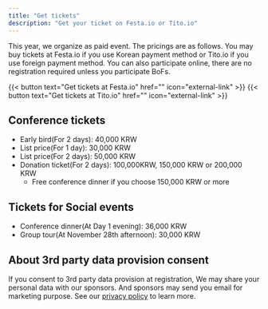 ```yaml
---
title: "Get tickets"
description: "Get your ticket on Festa.io or Tito.io"
---
```


This year, we organize as paid event. The pricings are as follows. You may buy tickets at Festa.io if you use Korean payment method or Tito.io if you use foreign payment method. You can also participate online, there are no registration required unless you participate BoFs.

{{< button text="Get tickets at Festa.io" href="" icon="external-link" >}}
{{< button text="Get tickets at Tito.io" href="" icon="external-link" >}}

## Conference tickets

- Early bird(For 2 days): 40,000 KRW
- List price(For 1 day): 30,000 KRW
- List price(For 2 days): 50,000 KRW
- Donation ticket(For 2 days): 100,000KRW, 150,000 KRW or 200,000 KRW
    - Free conference dinner if you choose 150,000 KRW or more

## Tickets for Social events

- Conference dinner(At Day 1 evening): 36,000 KRW
- Group tour(At November 28th afternoon): 30,000 KRW

## About 3rd party data provision consent
If you consent to 3rd party data provision at registration, We may share your personal data with our sponsors. And sponsors may send you email for marketing purpose. See our [privacy policy](../privacy-policy) to learn more.